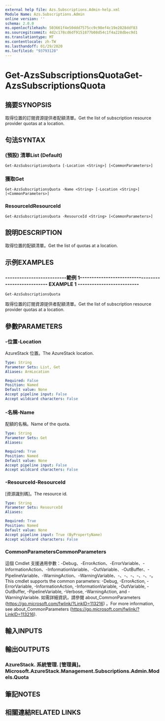 ```yaml
---
external help file: Azs.Subscriptions.Admin-help.xml
Module Name: Azs.Subscriptions.Admin
online version: ''
schema: 2.0.0
ms.openlocfilehash: 503661f4e50ddd7575cc9c98ef4c19e2028ddf83
ms.sourcegitcommit: 4d2c178cd6df9151877b08d54c1f4a228dbec9d1
ms.translationtype: MT
ms.contentlocale: zh-TW
ms.lasthandoff: 01/29/2020
ms.locfileid: "93793128"
---
```

# <span data-ttu-id="94bf6-101">Get-AzsSubscriptionsQuota</span><span class="sxs-lookup"><span data-stu-id="94bf6-101">Get-AzsSubscriptionsQuota</span></span>

## <span data-ttu-id="94bf6-102">摘要</span><span class="sxs-lookup"><span data-stu-id="94bf6-102">SYNOPSIS</span></span>
<span data-ttu-id="94bf6-103">取得位置的訂閱資源提供者配額清單。</span><span class="sxs-lookup"><span data-stu-id="94bf6-103">Get the list of subscription resource provider quotas at a location.</span></span>

## <span data-ttu-id="94bf6-104">句法</span><span class="sxs-lookup"><span data-stu-id="94bf6-104">SYNTAX</span></span>

### <span data-ttu-id="94bf6-105"> (預設) 清單</span><span class="sxs-lookup"><span data-stu-id="94bf6-105">List (Default)</span></span>
```
Get-AzsSubscriptionsQuota [-Location <String>] [<CommonParameters>]
```

### <span data-ttu-id="94bf6-106">獲取</span><span class="sxs-lookup"><span data-stu-id="94bf6-106">Get</span></span>
```
Get-AzsSubscriptionsQuota -Name <String> [-Location <String>] [<CommonParameters>]
```

### <span data-ttu-id="94bf6-107">ResourceId</span><span class="sxs-lookup"><span data-stu-id="94bf6-107">ResourceId</span></span>
```
Get-AzsSubscriptionsQuota -ResourceId <String> [<CommonParameters>]
```

## <span data-ttu-id="94bf6-108">說明</span><span class="sxs-lookup"><span data-stu-id="94bf6-108">DESCRIPTION</span></span>
<span data-ttu-id="94bf6-109">取得位置的配額清單。</span><span class="sxs-lookup"><span data-stu-id="94bf6-109">Get the list of quotas at a location.</span></span>

## <span data-ttu-id="94bf6-110">示例</span><span class="sxs-lookup"><span data-stu-id="94bf6-110">EXAMPLES</span></span>

### <span data-ttu-id="94bf6-111">--------------------------範例 1--------------------------</span><span class="sxs-lookup"><span data-stu-id="94bf6-111">-------------------------- EXAMPLE 1 --------------------------</span></span>
```
Get-AzsSubscriptionsQuota
```

<span data-ttu-id="94bf6-112">取得位置的訂閱資源提供者配額清單。</span><span class="sxs-lookup"><span data-stu-id="94bf6-112">Get the list of subscription resource provider quotas at a location.</span></span>

## <span data-ttu-id="94bf6-113">參數</span><span class="sxs-lookup"><span data-stu-id="94bf6-113">PARAMETERS</span></span>

### <span data-ttu-id="94bf6-114">-位置</span><span class="sxs-lookup"><span data-stu-id="94bf6-114">-Location</span></span>
<span data-ttu-id="94bf6-115">AzureStack 位置。</span><span class="sxs-lookup"><span data-stu-id="94bf6-115">The AzureStack location.</span></span>

```yaml
Type: String
Parameter Sets: List, Get
Aliases: ArmLocation

Required: False
Position: Named
Default value: None
Accept pipeline input: False
Accept wildcard characters: False
```

### <span data-ttu-id="94bf6-116">-名稱</span><span class="sxs-lookup"><span data-stu-id="94bf6-116">-Name</span></span>
<span data-ttu-id="94bf6-117">配額的名稱。</span><span class="sxs-lookup"><span data-stu-id="94bf6-117">Name of the quota.</span></span>

```yaml
Type: String
Parameter Sets: Get
Aliases: 

Required: True
Position: Named
Default value: None
Accept pipeline input: False
Accept wildcard characters: False
```

### <span data-ttu-id="94bf6-118">-ResourceId</span><span class="sxs-lookup"><span data-stu-id="94bf6-118">-ResourceId</span></span>
<span data-ttu-id="94bf6-119">[資源識別碼]。</span><span class="sxs-lookup"><span data-stu-id="94bf6-119">The resource id.</span></span>

```yaml
Type: String
Parameter Sets: ResourceId
Aliases: 

Required: True
Position: Named
Default value: None
Accept pipeline input: True (ByPropertyName)
Accept wildcard characters: False
```

### <span data-ttu-id="94bf6-120">CommonParameters</span><span class="sxs-lookup"><span data-stu-id="94bf6-120">CommonParameters</span></span>
<span data-ttu-id="94bf6-121">這個 Cmdlet 支援通用參數：-Debug、-ErrorAction、-ErrorVariable、-InformationAction、-InformationVariable、-OutVariable、-OutBuffer、-PipelineVariable、-WarningAction、-WarningVariable、-、-、-、-、-、-。</span><span class="sxs-lookup"><span data-stu-id="94bf6-121">This cmdlet supports the common parameters: -Debug, -ErrorAction, -ErrorVariable, -InformationAction, -InformationVariable, -OutVariable, -OutBuffer, -PipelineVariable, -Verbose, -WarningAction, and -WarningVariable.</span></span> <span data-ttu-id="94bf6-122">如需詳細資訊，請參閱 about_CommonParameters (https://go.microsoft.com/fwlink/?LinkID=113216) 。</span><span class="sxs-lookup"><span data-stu-id="94bf6-122">For more information, see about_CommonParameters (https://go.microsoft.com/fwlink/?LinkID=113216).</span></span>

## <span data-ttu-id="94bf6-123">輸入</span><span class="sxs-lookup"><span data-stu-id="94bf6-123">INPUTS</span></span>

## <span data-ttu-id="94bf6-124">輸出</span><span class="sxs-lookup"><span data-stu-id="94bf6-124">OUTPUTS</span></span>

### <span data-ttu-id="94bf6-125">AzureStack. 系統管理. [管理員]。</span><span class="sxs-lookup"><span data-stu-id="94bf6-125">Microsoft.AzureStack.Management.Subscriptions.Admin.Models.Quota</span></span>

## <span data-ttu-id="94bf6-126">筆記</span><span class="sxs-lookup"><span data-stu-id="94bf6-126">NOTES</span></span>

## <span data-ttu-id="94bf6-127">相關連結</span><span class="sxs-lookup"><span data-stu-id="94bf6-127">RELATED LINKS</span></span>

